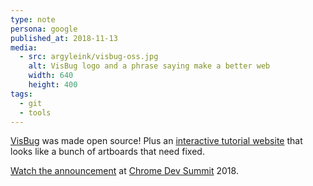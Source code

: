```yaml
---
type: note
persona: google
published_at: 2018-11-13
media:
  - src: argyleink/visbug-oss.jpg
    alt: VisBug logo and a phrase saying make a better web
    width: 640
    height: 400
tags: 
  - git
  - tools
---
```


[VisBug](https://github.com/GoogleChromeLabs/ProjectVisBug) was made open source! Plus an [interactive tutorial website](http://visbug.web.app/) that looks like a bunch of artboards that need fixed.

[Watch the announcement](https://youtu.be/zPHyxvPT0gg?t=1373) at [Chrome Dev Summit](https://developer.chrome.com/devsummit/) 2018.